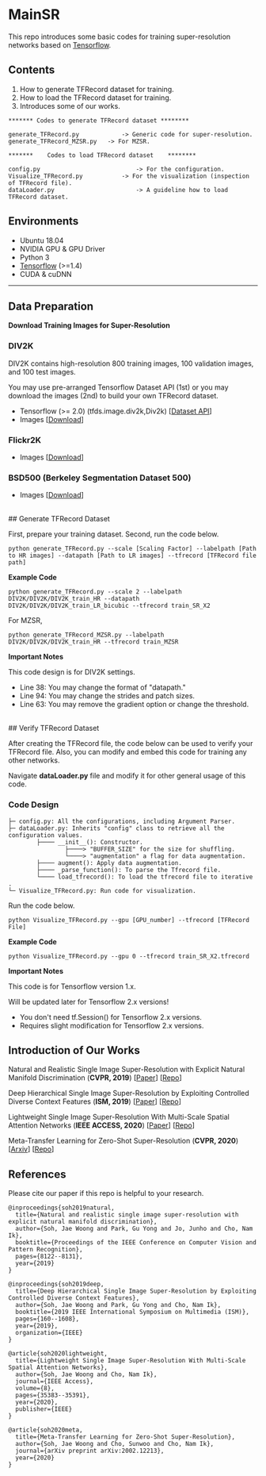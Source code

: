 # MainSR

This repo introduces some basic codes for training super-resolution networks based on [Tensorflow](https://www.tensorflow.org).

## Contents
1. How to generate TFRecord dataset for training.
2. How to load the TFRecord dataset for training.
3. Introduces some of our works.

```
******* Codes to generate TFRecord dataset ********

generate_TFRecord.py			-> Generic code for super-resolution.
generate_TFRecord_MZSR.py	-> For MZSR.

*******    Codes to load TFRecord dataset    ********

config.py							-> For the configuration.
Visualize_TFRecord.py			-> For the visualization (inspection of TFRecord file).
dataLoader.py						-> A guideline how to load TFRecord dataset.
```

## Environments
- Ubuntu 18.04
- NVIDIA GPU & GPU Driver
- Python 3
- [Tensorflow](https://www.tensorflow.org) (>=1.4)
- CUDA & cuDNN

----------
## Data Preparation
**Download Training Images for Super-Resolution**

### DIV2K
DIV2K contains high-resolution 800 training images, 100 validation images, and 100 test images.

You may use pre-arranged Tensorflow Dataset API (1st) or you may download the images (2nd) to build your own TFRecord dataset.

- Tensorflow (>= 2.0) (tfds.image.div2k,Div2k) [[Dataset API](https://www.tensorflow.org/datasets/catalog/div2k)]
- Images [[Download](https://data.vision.ee.ethz.ch/cvl/DIV2K/)]

### Flickr2K
- Images [[Download](https://cv.snu.ac.kr/research/EDSR/Flickr2K.tar)]
	
### BSD500 (Berkeley Segmentation Dataset 500)
- Images [[Download](https://www2.eecs.berkeley.edu/Research/Projects/CS/vision/grouping/resources.html#bsds500)]

<br>
## Generate TFRecord Dataset

First, prepare your training dataset.
Second, run the code below.

```
python generate_TFRecord.py --scale [Scaling Factor] --labelpath [Path to HR images] --datapath [Path to LR images] --tfrecord [TFRecord file path]
```
**Example Code**
```
python generate_TFRecord.py --scale 2 --labelpath DIV2K/DIV2K/DIV2K_train_HR --datapath DIV2K/DIV2K/DIV2K_train_LR_bicubic --tfrecord train_SR_X2
```
For MZSR,
```
python generate_TFRecord_MZSR.py --labelpath DIV2K/DIV2K/DIV2K_train_HR --tfrecord train_MZSR
```

**Important Notes**

This code design is for DIV2K settings.

- Line 38: You may change the format of "datapath." <br>
- Line 94: You may change the strides and patch sizes.<br>
- Line 63: You may remove the gradient option or change the threshold.<br>

<br>
## Verify TFRecord Dataset

After creating the TFRecord file, the code below can be used to verify your TFRecord file.
Also, you can modify and embed this code for training any other networks.

Navigate **dataLoader.py** file and modify it for other general usage of this code.

### Code Design
```
├─ config.py: All the configurations, including Argument Parser.
├─ dataLoader.py: Inherits "config" class to retrieve all the configuration values.
        ├──── __init__(): Constructor.
                ├────> "BUFFER_SIZE" for the size for shuffling.
                └────> "augmentation" a flag for data augmentation.
		├──── augment(): Apply data augmentation.
        ├──── _parse_function(): To parse the Tfrecord file.
        └──── load_tfrecord(): To load the tfrecord file to iterative .
└─ Visualize_TFRecord.py: Run code for visualization.
```

Run the code below.
```
python Visualize_TFRecord.py --gpu [GPU_number] --tfrecord [TFRecord File]
```
**Example Code** 
```
python Visualize_TFRecord.py --gpu 0 --tfrecord train_SR_X2.tfrecord
```

**Important Notes**

This code is for Tensorflow version 1.x.

Will be updated later for Tensorflow 2.x versions!
- You don't need tf.Session() for Tensorflow 2.x versions.
- Requires slight modification for Tensorflow 2.x versions. 

## Introduction of Our Works

Natural and Realistic Single Image Super-Resolution with Explicit Natural Manifold Discrimination (**CVPR, 2019**) [[Paper](http://openaccess.thecvf.com/content_CVPR_2019/html/Soh_Natural_and_Realistic_Single_Image_Super-Resolution_With_Explicit_Natural_Manifold_CVPR_2019_paper.html)] [[Repo](https://www.github.com/JWSoh/NatSR)]

Deep Hierarchical Single Image Super-Resolution by Exploiting Controlled Diverse Context Features (**ISM, 2019**) [[Paper](https://ieeexplore.ieee.org/abstract/document/8959052/)] [[Repo](https://www.github.com/JWSoh/DHSR)]

Lightweight Single Image Super-Resolution With Multi-Scale Spatial Attention Networks (**IEEE ACCESS, 2020**) [[Paper](https://ieeexplore.ieee.org/abstract/document/9001090)] [[Repo](https://www.github.com/JWSoh/MSAN)]

Meta-Transfer Learning for Zero-Shot Super-Resolution (**CVPR, 2020**) [[Arxiv](https://arxiv.org/abs/2002.12213)] [[Repo](https://www.github.com/JWSoh/MZSR)]

## References
Please cite our paper if this repo is helpful to your research.

```
@inproceedings{soh2019natural,
  title={Natural and realistic single image super-resolution with explicit natural manifold discrimination},
  author={Soh, Jae Woong and Park, Gu Yong and Jo, Junho and Cho, Nam Ik},
  booktitle={Proceedings of the IEEE Conference on Computer Vision and Pattern Recognition},
  pages={8122--8131},
  year={2019}
}

@inproceedings{soh2019deep,
  title={Deep Hierarchical Single Image Super-Resolution by Exploiting Controlled Diverse Context Features},
  author={Soh, Jae Woong and Park, Gu Yong and Cho, Nam Ik},
  booktitle={2019 IEEE International Symposium on Multimedia (ISM)},
  pages={160--1608},
  year={2019},
  organization={IEEE}
}

@article{soh2020lightweight,
  title={Lightweight Single Image Super-Resolution With Multi-Scale Spatial Attention Networks},
  author={Soh, Jae Woong and Cho, Nam Ik},
  journal={IEEE Access},
  volume={8},
  pages={35383--35391},
  year={2020},
  publisher={IEEE}
}

@article{soh2020meta,
  title={Meta-Transfer Learning for Zero-Shot Super-Resolution},
  author={Soh, Jae Woong and Cho, Sunwoo and Cho, Nam Ik},
  journal={arXiv preprint arXiv:2002.12213},
  year={2020}
}
```
